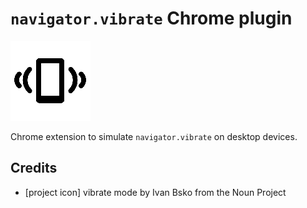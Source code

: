 # `navigator.vibrate` Chrome plugin

<img src="https://raw.githubusercontent.com/anth12/navigator.vibrate/master/src/icon.png" alt="vibrate logo" />

Chrome extension to simulate `navigator.vibrate` on desktop devices.

## Credits
- [project icon] vibrate mode by Ivan Bsko from the Noun Project